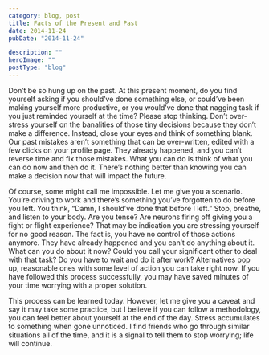```yaml
---
category: blog, post
title: Facts of the Present and Past
date: 2014-11-24
pubDate: "2014-11-24"

description: ""
heroImage: ""
postType: "blog"
---
```


Don’t be so hung up on the past. At this present moment, do you find yourself asking if you should’ve done something else, or could’ve been making yourself more productive, or you would’ve done that nagging task if you just reminded yourself at the time? Please stop thinking. Don’t over-stress yourself on the banalities of those tiny decisions because they don’t make a difference. Instead, close your eyes and think of something blank. Our past mistakes aren’t something that can be over-written, edited with a few clicks on your profile page. They already happened, and you can’t reverse time and fix those mistakes. What you can do is think of what you can do now and then do it. There’s nothing better than knowing you can make a decision now that will impact the future.

Of course, some might call me impossible. Let me give you a scenario. You’re driving to work and there’s something you’ve forgotten to do before you left. You think, “Damn, I should’ve done that before I left.” Stop, breathe, and listen to your body. Are you tense? Are neurons firing off giving you a fight or flight experience? That may be indication you are stressing yourself for no good reason. The fact is, you have no control of those actions anymore. They have already happened and you can’t do anything about it. What can you do about it now? Could you call your significant other to deal with that task? Do you have to wait and do it after work? Alternatives pop up, reasonable ones with some level of action you can take right now. If you have followed this process successfully, you may have saved minutes of your time worrying with a proper solution.

This process can be learned today. However, let me give you a caveat and say it may take some practice, but I believe if you can follow a methodology, you can feel better about yourself at the end of the day. Stress accumulates to something when gone unnoticed. I find friends who go through similar situations all of the time, and it is a signal to tell them to stop worrying; life will continue.
